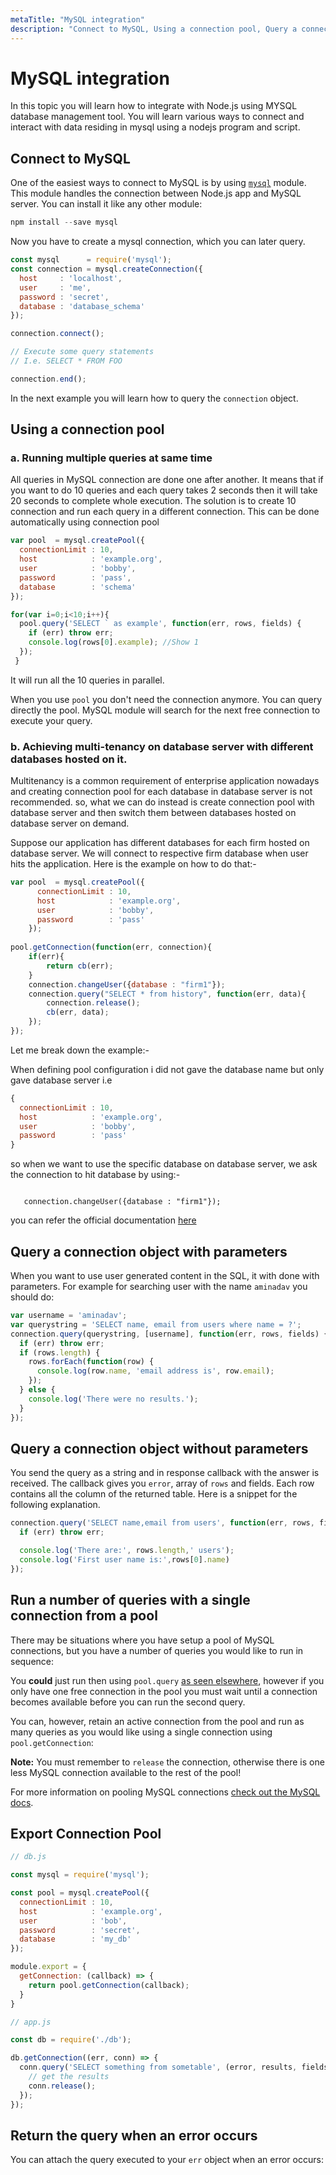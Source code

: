 ```yaml
---
metaTitle: "MySQL integration"
description: "Connect to MySQL, Using a connection pool, Query a connection object with parameters, Query a connection object without parameters, Run a number of queries with a single connection from a pool, Export Connection Pool, Return the query when an error occurs"
---
```


# MySQL integration


In this topic you will learn how to integrate with Node.js using MYSQL database management tool. You will learn various ways to connect and interact with data residing in mysql using a nodejs program and script.



## Connect to MySQL


One of the easiest ways to connect to MySQL is by using [`mysql`](https://github.com/mysqljs/mysql) module. This module handles the connection between Node.js app and MySQL server.
You can install it like any other module:

```js
npm install --save mysql

```

Now you have to create a mysql connection, which you can later query.

```js
const mysql      = require('mysql');
const connection = mysql.createConnection({
  host     : 'localhost',
  user     : 'me',
  password : 'secret',
  database : 'database_schema'
});

connection.connect();

// Execute some query statements
// I.e. SELECT * FROM FOO

connection.end();

```

In the next example you will learn how to query the `connection` object.



## Using a connection pool


### a. Running multiple queries at same time

All queries in MySQL connection are done one after another. It means that if you want to do 10 queries and each query takes 2 seconds then it will take 20 seconds to complete whole execution. The solution is to create 10 connection and run each query in a different connection. This can be done automatically using connection pool

```js
var pool  = mysql.createPool({
  connectionLimit : 10,
  host            : 'example.org',
  user            : 'bobby',
  password        : 'pass',
  database        : 'schema'
});

for(var i=0;i<10;i++){
  pool.query('SELECT ` as example', function(err, rows, fields) {
    if (err) throw err;
    console.log(rows[0].example); //Show 1
  });
 }

```

It will run all the 10 queries in parallel.

When you use `pool` you don't need the connection anymore. You can query directly the pool. MySQL module will search for the next free connection to execute your query.

### b. Achieving multi-tenancy on database server with different databases hosted on it.

Multitenancy is a common requirement of enterprise application nowadays and creating connection pool for each database in database server is not recommended. so, what we can do instead is create connection pool with database server and then switch them between databases hosted on database server on demand.

Suppose our application has different databases for each firm hosted on database server.
We will connect to respective firm database when user hits the application.
Here is the example on how to do that:-

```js
var pool  = mysql.createPool({
      connectionLimit : 10,
      host            : 'example.org',
      user            : 'bobby',
      password        : 'pass'
    });
    
pool.getConnection(function(err, connection){
    if(err){
        return cb(err);
    }
    connection.changeUser({database : "firm1"});
    connection.query("SELECT * from history", function(err, data){
        connection.release();
        cb(err, data);
    });
});

```

Let me break down the example:-

When defining pool configuration i did not gave the database name but only gave database server i.e

```js
{
  connectionLimit : 10,
  host            : 'example.org',
  user            : 'bobby',
  password        : 'pass'
}

```

so when we want to use the specific database on database server, we ask the connection to hit database by using:-

```

   connection.changeUser({database : "firm1"});

```

you can refer the official documentation [here](https://github.com/mysqljs/mysql#switching-users-and-altering-connection-state)



## Query a connection object with parameters


When you want to use user generated content in the SQL, it with done with parameters. For example for searching user with the name `aminadav` you should do:

```js
var username = 'aminadav';
var querystring = 'SELECT name, email from users where name = ?'; 
connection.query(querystring, [username], function(err, rows, fields) {
  if (err) throw err;
  if (rows.length) {
    rows.forEach(function(row) {
      console.log(row.name, 'email address is', row.email);
    });
  } else {
    console.log('There were no results.');
  }
});

```



## Query a connection object without parameters


You send the query as a string and in response callback with the answer is received.
The callback gives you `error`, array of `rows` and fields.
Each row contains all the column of the returned table. Here is a snippet for the following explanation.

```js
connection.query('SELECT name,email from users', function(err, rows, fields) {
  if (err) throw err;

  console.log('There are:', rows.length,' users');
  console.log('First user name is:',rows[0].name)
});

```



## Run a number of queries with a single connection from a pool


There may be situations where you have setup a pool of MySQL connections, but you have a number of queries you would like to run in sequence:

You **could** just run then using `pool.query` [as seen elsewhere](http://stackoverflow.com/documentation/node.js/1406/mysql-integration/4587/using-a-connection-pool), however if you only have one free connection in the pool you must wait until a connection becomes available before you can run the second query.

You can, however, retain an active connection from the pool and run as many queries as you would like using a single connection using `pool.getConnection`:

**Note:** You must remember to `release` the connection, otherwise there is one less MySQL connection available to the rest of the pool!

For more information on pooling MySQL connections [check out the MySQL docs](https://www.npmjs.com/package/mysql#pooling-connections).



## Export Connection Pool


```js
// db.js

const mysql = require('mysql');

const pool = mysql.createPool({
  connectionLimit : 10,
  host            : 'example.org',
  user            : 'bob',
  password        : 'secret',
  database        : 'my_db'
});

module.export = {
  getConnection: (callback) => {
    return pool.getConnection(callback);
  } 
}

```

```js
// app.js

const db = require('./db');

db.getConnection((err, conn) => {
  conn.query('SELECT something from sometable', (error, results, fields) => {
    // get the results
    conn.release();
  });
});

```



## Return the query when an error occurs


You can attach the query executed to your `err` object when an error occurs:


